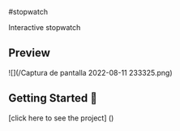 #stopwatch

Interactive stopwatch

## Preview

![](/Captura de pantalla 2022-08-11 233325.png)

## Getting Started 🚀

[click here to see the project] ()
